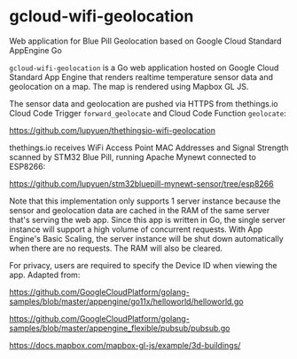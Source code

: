 # gcloud-wifi-geolocation
Web application for Blue Pill Geolocation based on Google Cloud Standard AppEngine Go

`gcloud-wifi-geolocation` is a Go web application hosted on Google Cloud Standard App Engine that
renders realtime temperature sensor data and geolocation on a map.  The map is rendered using Mapbox GL JS.

The sensor data and geolocation are pushed via HTTPS from thethings.io Cloud Code Trigger `forward_geolocate` and
Cloud Code Function `geolocate`:

https://github.com/lupyuen/thethingsio-wifi-geolocation

thethings.io receives WiFi Access Point MAC Addresses and Signal Strength scanned by STM32 Blue Pill, running Apache Mynewt connected to ESP8266:

https://github.com/lupyuen/stm32bluepill-mynewt-sensor/tree/esp8266

Note that this implementation only supports 1 server instance because the sensor and geolocation data are cached in
the RAM of the same server that's serving the web app. Since this app is written in Go, the single server instance 
will support a high volume of concurrent requests. With App Engine's Basic Scaling, the server instance
will be shut down automatically when there are no requests. The RAM will also be cleared.

For privacy, users are required to specify the Device ID when viewing the app. Adapted from:

https://github.com/GoogleCloudPlatform/golang-samples/blob/master/appengine/go11x/helloworld/helloworld.go

https://github.com/GoogleCloudPlatform/golang-samples/blob/master/appengine_flexible/pubsub/pubsub.go

https://docs.mapbox.com/mapbox-gl-js/example/3d-buildings/

